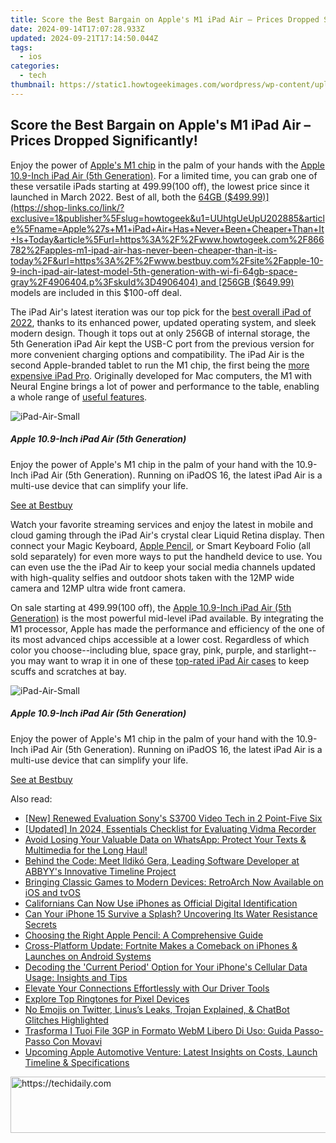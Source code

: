 ```yaml
---
title: Score the Best Bargain on Apple's M1 iPad Air – Prices Dropped Significantly!
date: 2024-09-14T17:07:28.933Z
updated: 2024-09-21T17:14:50.044Z
tags:
  - ios
categories:
  - tech
thumbnail: https://static1.howtogeekimages.com/wordpress/wp-content/uploads/2023/01/iPad-Air-Hero.jpg
---
```


## Score the Best Bargain on Apple's M1 iPad Air – Prices Dropped Significantly!

Enjoy the power of [Apple's M1 chip](https://hardware-help.techidaily.com/expert-guide-finding-and-installing-the-right-drivers-for-your-hp-thunderbolt-g2-dock-whether-you-need-120w-or-230w-power-support/) in the palm of your hands with the [Apple 10.9-Inch iPad Air (5th Generation)](https://shop-links.co/link/?exclusive=1&publisher%5Fslug=howtogeek&u1=UUhtgUeUpU202885&article%5Fname=Apple%27s+M1+iPad+Air+Has+Never+Been+Cheaper+Than+It+Is+Today&article%5Furl=https%3A%2F%2Fwww.howtogeek.com%2F866782%2Fapples-m1-ipad-air-has-never-been-cheaper-than-it-is-today%2F&url=https%3A%2F%2Fwww.bestbuy.com%2Fsite%2Fapple-10-9-inch-ipad-air-latest-model-5th-generation-with-wi-fi-64gb-space-gray%2F4906404.p%3FskuId%3D4906404). For a limited time, you can grab one of these versatile iPads starting at $499.99 ($100 off), the lowest price since it launched in March 2022\. Best of all, both the [64GB ($499.99)](https://shop-links.co/link/?exclusive=1&publisher%5Fslug=howtogeek&u1=UUhtgUeUpU202885&article%5Fname=Apple%27s+M1+iPad+Air+Has+Never+Been+Cheaper+Than+It+Is+Today&article%5Furl=https%3A%2F%2Fwww.howtogeek.com%2F866782%2Fapples-m1-ipad-air-has-never-been-cheaper-than-it-is-today%2F&url=https%3A%2F%2Fwww.bestbuy.com%2Fsite%2Fapple-10-9-inch-ipad-air-latest-model-5th-generation-with-wi-fi-64gb-space-gray%2F4906404.p%3FskuId%3D4906404) and [256GB ($649.99)](https://shop-links.co/link/?exclusive=1&publisher%5Fslug=howtogeek&u1=UUhtgUeUpU202885&article%5Fname=Apple%27s+M1+iPad+Air+Has+Never+Been+Cheaper+Than+It+Is+Today&article%5Furl=https%3A%2F%2Fwww.howtogeek.com%2F866782%2Fapples-m1-ipad-air-has-never-been-cheaper-than-it-is-today%2F&url=https%3A%2F%2Fwww.bestbuy.com%2Fsite%2Fapple-10-9-inch-ipad-air-latest-model-5th-generation-with-wi-fi-256gb-space-gray%2F4907300.p%3FskuId%3D4907300%23anchor%3DproductVariations) models are included in this $100-off deal.

 The iPad Air's latest iteration was our top pick for the [best overall iPad of 2022](https://screen-sharing-recording.techidaily.com/updated-in-2024-capturing-screen-content-on-huawei-mate-10-20-and-p-series-phones-via-built-in-recorders/), thanks to its enhanced power, updated operating system, and sleek modern design. Though it tops out at only 256GB of internal storage, the 5th Generation iPad Air kept the USB-C port from the previous version for more convenient charging options and compatibility. The iPad Air is the second Apple-branded tablet to run the M1 chip, the first being the [more expensive iPad Pro](https://www.reviewgeek.com/53856/apple-gives-the-standard-ipad-a-new-chip-while-the-ipad-air-gets-a-pro-makeover/). Originally developed for Mac computers, the M1 with Neural Engine brings a lot of power and performance to the table, enabling a whole range of [useful features](https://article-posts.techidaily.com/updated-2024-approved-the-complete-guide-to-decluttered-image-designs-on-canva/).

![iPad-Air-Small](https://static1.howtogeekimages.com/wordpress/wp-content/uploads/2023/06/ipad-air-small.jpg) 

#####  Apple 10.9-Inch iPad Air (5th Generation)

Enjoy the power of Apple's M1 chip in the palm of your hand with the 10.9-Inch iPad Air (5th Generation). Running on iPadOS 16, the latest iPad Air is a multi-use device that can simplify your life.

[See at Bestbuy](https://shop-links.co/link/?exclusive=1&publisher_slug=itechdaily19598&url=https%3A%2F%2Fwww.bestbuy.com%2Fsite%2Fapple-10-9-inch-ipad-air-latest-model-5th-generation-with-wi-fi-64gb-space-gray%2F4906404.p%3FskuId%3D4906404%2522target%253D%2522_blank) 

 Watch your favorite streaming services and enjoy the latest in mobile and cloud gaming through the iPad Air's crystal clear Liquid Retina display. Then connect your Magic Keyboard, [Apple Pencil](https://youtube-zero.techidaily.com/ed-2024-approved-scrutinizing-the-financial-lifelines-that-drive-tseries-youtube-success/), or Smart Keyboard Folio (all sold separately) for even more ways to put the handheld device to use. You can even use the the iPad Air to keep your social media channels updated with high-quality selfies and outdoor shots taken with the 12MP wide camera and 12MP ultra wide front camera.

 On sale starting at $499.99 ($100 off), the [Apple 10.9-Inch iPad Air (5th Generation)](https://shop-links.co/link/?exclusive=1&publisher%5Fslug=howtogeek&u1=UUhtgUeUpU202885&article%5Fname=Apple%27s+M1+iPad+Air+Has+Never+Been+Cheaper+Than+It+Is+Today&article%5Furl=https%3A%2F%2Fwww.howtogeek.com%2F866782%2Fapples-m1-ipad-air-has-never-been-cheaper-than-it-is-today%2F&url=https%3A%2F%2Fwww.bestbuy.com%2Fsite%2Fapple-10-9-inch-ipad-air-latest-model-5th-generation-with-wi-fi-64gb-space-gray%2F4906404.p%3FskuId%3D4906404) is the most powerful mid-level iPad available. By integrating the M1 processor, Apple has made the performance and efficiency of the one of its most advanced chips accessible at a lower cost. Regardless of which color you choose--including blue, space gray, pink, purple, and starlight--you may want to wrap it in one of these [top-rated iPad Air cases](https://instagram-video-recordings.techidaily.com/updated-2024-approved-inconspicuous-storywatchers-choice-apps/) to keep scuffs and scratches at bay.

![iPad-Air-Small](https://static1.howtogeekimages.com/wordpress/wp-content/uploads/2023/06/ipad-air-small.jpg) 

#####  Apple 10.9-Inch iPad Air (5th Generation)

Enjoy the power of Apple's M1 chip in the palm of your hand with the 10.9-Inch iPad Air (5th Generation). Running on iPadOS 16, the latest iPad Air is a multi-use device that can simplify your life.

[See at Bestbuy](https://shop-links.co/link/?exclusive=1&publisher_slug=itechdaily19598&url=https%3A%2F%2Fwww.bestbuy.com%2Fsite%2Fapple-10-9-inch-ipad-air-latest-model-5th-generation-with-wi-fi-64gb-space-gray%2F4906404.p%3FskuId%3D4906404%2522target%253D%2522_blank)

<ins class="adsbygoogle"
     style="display:block"
     data-ad-format="autorelaxed"
     data-ad-client="ca-pub-7571918770474297"
     data-ad-slot="1223367746"></ins>

<ins class="adsbygoogle"
     style="display:block"
     data-ad-client="ca-pub-7571918770474297"
     data-ad-slot="8358498916"
     data-ad-format="auto"
     data-full-width-responsive="true"></ins>

<span class="atpl-alsoreadstyle">Also read:</span>
<div><ul>
<li><a href="https://extra-approaches.techidaily.com/new-renewed-evaluation-sonys-s3700-video-tech-in-2-point-five-six/"><u>[New] Renewed Evaluation Sony's S3700 Video Tech in 2 Point-Five Six</u></a></li>
<li><a href="https://digital-screen-recording.techidaily.com/updated-in-2024-essentials-checklist-for-evaluating-vidma-recorder/"><u>[Updated] In 2024, Essentials Checklist for Evaluating Vidma Recorder</u></a></li>
<li><a href="https://os-tips.techidaily.com/avoid-losing-your-valuable-data-on-whatsapp-protect-your-texts-and-multimedia-for-the-long-haul/"><u>Avoid Losing Your Valuable Data on WhatsApp: Protect Your Texts & Multimedia for the Long Haul!</u></a></li>
<li><a href="https://some-approaches.techidaily.com/behind-the-code-meet-ildiko-gera-leading-software-developer-at-abbyys-innovative-timeline-project/"><u>Behind the Code: Meet Ildikó Gera, Leading Software Developer at ABBYY's Innovative Timeline Project</u></a></li>
<li><a href="https://os-tips.techidaily.com/bringing-classic-games-to-modern-devices-retroarch-now-available-on-ios-and-tvos/"><u>Bringing Classic Games to Modern Devices: RetroArch Now Available on iOS and tvOS</u></a></li>
<li><a href="https://os-tips.techidaily.com/californians-can-now-use-iphones-as-official-digital-identification/"><u>Californians Can Now Use iPhones as Official Digital Identification</u></a></li>
<li><a href="https://os-tips.techidaily.com/can-your-iphone-15-survive-a-splash-uncovering-its-water-resistance-secrets/"><u>Can Your iPhone 15 Survive a Splash? Uncovering Its Water Resistance Secrets</u></a></li>
<li><a href="https://os-tips.techidaily.com/choosing-the-right-apple-pencil-a-comprehensive-guide/"><u>Choosing the Right Apple Pencil: A Comprehensive Guide</u></a></li>
<li><a href="https://os-tips.techidaily.com/cross-platform-update-fortnite-makes-a-comeback-on-iphones-and-launches-on-android-systems/"><u>Cross-Platform Update: Fortnite Makes a Comeback on iPhones & Launches on Android Systems</u></a></li>
<li><a href="https://os-tips.techidaily.com/decoding-the-current-period-option-for-your-iphones-cellular-data-usage-insights-and-tips/"><u>Decoding the 'Current Period' Option for Your iPhone's Cellular Data Usage: Insights and Tips</u></a></li>
<li><a href="https://driver-install.techidaily.com/1720063153514-elevate-your-connections-effortlessly-with-our-driver-tools/"><u>Elevate Your Connections Effortlessly with Our Driver Tools</u></a></li>
<li><a href="https://extra-tips.techidaily.com/explore-top-ringtones-for-pixel-devices/"><u>Explore Top Ringtones for Pixel Devices</u></a></li>
<li><a href="https://tech-haven.techidaily.com/no-emojis-on-twitter-linuss-leaks-trojan-explained-and-chatbot-glitches-highlighted/"><u>No Emojis on Twitter, Linus’s Leaks, Trojan Explained, & ChatBot Glitches Highlighted</u></a></li>
<li><a href="https://tech-savvy.techidaily.com/trasforma-i-tuoi-file-3gp-in-formato-webm-libero-di-uso-guida-passo-passo-con-movavi/"><u>Trasforma I Tuoi File 3GP in Formato WebM Libero Di Uso: Guida Passo-Passo Con Movavi</u></a></li>
<li><a href="https://techno-recovery.techidaily.com/upcoming-apple-automotive-venture-latest-insights-on-costs-launch-timeline-and-specifications/"><u>Upcoming Apple Automotive Venture: Latest Insights on Costs, Launch Timeline & Specifications</u></a></li>
</ul></div>

<!-- affiliate ads begin -->
<a href="https://appsumo.8odi.net/c/5597632/2075483/7443" target="_top" id="2075483">
  <img src="//a.impactradius-go.com/display-ad/7443-2075483" border="0" alt="https://techidaily.com" width="728" height="90"/>
</a>
<img height="0" width="0" src="https://appsumo.8odi.net/i/5597632/2075483/7443" style="position:absolute;visibility:hidden;" border="0" />
<!-- affiliate ads end -->


